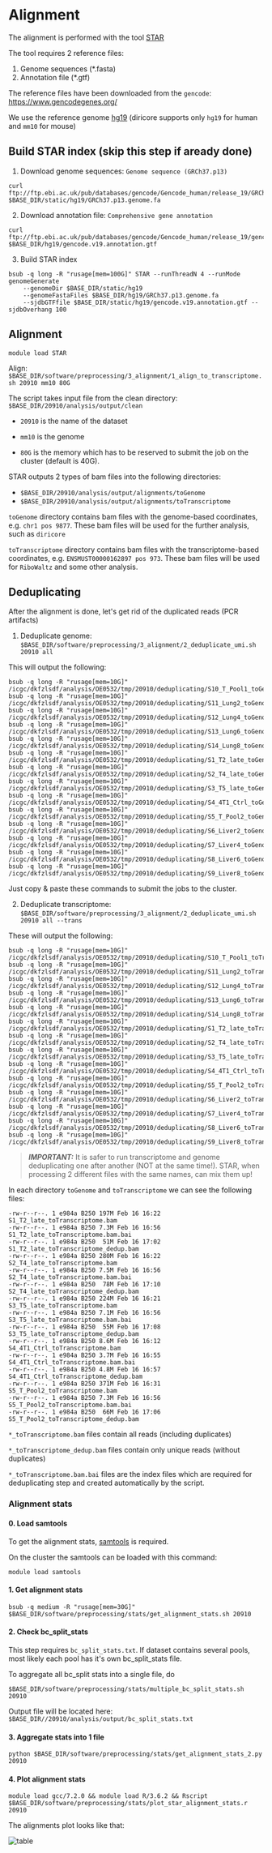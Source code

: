 # Alignment

The alignment is performed with the tool [STAR](https://github.com/alexdobin/STAR)

The tool requires 2 reference files: 
1. Genome sequences (*.fasta)
2. Annotation file (*.gtf)

The reference files have been downloaded from the `gencode`: https://www.gencodegenes.org/

We use the reference genome [hg19](https://www.gencodegenes.org/human/release_19.html) (diricore supports only `hg19` for human and `mm10` for mouse)

## Build STAR index (skip this step if aready done)

1. Download genome sequences: `Genome sequence (GRCh37.p13)`
```
curl ftp://ftp.ebi.ac.uk/pub/databases/gencode/Gencode_human/release_19/GRCh37.p13.genome.fa.gz $BASE_DIR/static/hg19/GRCh37.p13.genome.fa
```

2. Download annotation file: `Comprehensive gene annotation` 

```
curl ftp://ftp.ebi.ac.uk/pub/databases/gencode/Gencode_human/release_19/gencode.v19.annotation.gtf.gz $BASE_DIR/hg19/gencode.v19.annotation.gtf
```

3. Build STAR index 

```
bsub -q long -R "rusage[mem=100G]" STAR --runThreadN 4 --runMode genomeGenerate 
    --genomeDir $BASE_DIR/static/hg19 
    --genomeFastaFiles $BASE_DIR/hg19/GRCh37.p13.genome.fa 
    --sjdbGTFfile $BASE_DIR/static/hg19/gencode.v19.annotation.gtf --sjdbOverhang 100
```

## Alignment

`module load STAR`

Align: `$BASE_DIR/software/preprocessing/3_alignment/1_align_to_transcriptome.sh 20910 mm10 80G`

The script takes input file from the clean directory: `$BASE_DIR/20910/analysis/output/clean`

* `20910` is the name of the dataset

* `mm10` is the genome 

* `80G` is the memory which has to be reserved to submit the job on the cluster (default is 40G).

STAR outputs 2 types of bam files into the following directories: 

* `$BASE_DIR/20910/analysis/output/alignments/toGenome`
* `$BASE_DIR/20910/analysis/output/alignments/toTranscriptome`

`toGenome` directory contains bam files with the genome-based coordinates, e.g. `chr1 pos 9877`. These bam files will be used for the further analysis, such as `diricore`

`toTranscriptome` directory contains bam files with the transcriptome-based coordinates, e.g. `ENSMUST00000162897 pos 973`. These bam files will be used for `RiboWaltz` and some other analysis. 

## Deduplicating

After the alignment is done, let's get rid of the duplicated reads (PCR artifacts)

1. Deduplicate genome: `$BASE_DIR/software/preprocessing/3_alignment/2_deduplicate_umi.sh 20910 all`

This will output the following: 

```
bsub -q long -R "rusage[mem=10G]" /icgc/dkfzlsdf/analysis/OE0532/tmp/20910/deduplicating/S10_T_Pool1_toGenome.bam.sh
bsub -q long -R "rusage[mem=10G]" /icgc/dkfzlsdf/analysis/OE0532/tmp/20910/deduplicating/S11_Lung2_toGenome.bam.sh
bsub -q long -R "rusage[mem=10G]" /icgc/dkfzlsdf/analysis/OE0532/tmp/20910/deduplicating/S12_Lung4_toGenome.bam.sh
bsub -q long -R "rusage[mem=10G]" /icgc/dkfzlsdf/analysis/OE0532/tmp/20910/deduplicating/S13_Lung6_toGenome.bam.sh
bsub -q long -R "rusage[mem=10G]" /icgc/dkfzlsdf/analysis/OE0532/tmp/20910/deduplicating/S14_Lung8_toGenome.bam.sh
bsub -q long -R "rusage[mem=10G]" /icgc/dkfzlsdf/analysis/OE0532/tmp/20910/deduplicating/S1_T2_late_toGenome.bam.sh
bsub -q long -R "rusage[mem=10G]" /icgc/dkfzlsdf/analysis/OE0532/tmp/20910/deduplicating/S2_T4_late_toGenome.bam.sh
bsub -q long -R "rusage[mem=10G]" /icgc/dkfzlsdf/analysis/OE0532/tmp/20910/deduplicating/S3_T5_late_toGenome.bam.sh
bsub -q long -R "rusage[mem=10G]" /icgc/dkfzlsdf/analysis/OE0532/tmp/20910/deduplicating/S4_4T1_Ctrl_toGenome.bam.sh
bsub -q long -R "rusage[mem=10G]" /icgc/dkfzlsdf/analysis/OE0532/tmp/20910/deduplicating/S5_T_Pool2_toGenome.bam.sh
bsub -q long -R "rusage[mem=10G]" /icgc/dkfzlsdf/analysis/OE0532/tmp/20910/deduplicating/S6_Liver2_toGenome.bam.sh
bsub -q long -R "rusage[mem=10G]" /icgc/dkfzlsdf/analysis/OE0532/tmp/20910/deduplicating/S7_Liver4_toGenome.bam.sh
bsub -q long -R "rusage[mem=10G]" /icgc/dkfzlsdf/analysis/OE0532/tmp/20910/deduplicating/S8_Liver6_toGenome.bam.sh
bsub -q long -R "rusage[mem=10G]" /icgc/dkfzlsdf/analysis/OE0532/tmp/20910/deduplicating/S9_Liver8_toGenome.bam.sh
```

Just copy & paste these commands to submit the jobs to the cluster.

2. Deduplicate transcriptome: `$BASE_DIR/software/preprocessing/3_alignment/2_deduplicate_umi.sh 20910 all --trans`

These will output the following: 

```
bsub -q long -R "rusage[mem=10G]" /icgc/dkfzlsdf/analysis/OE0532/tmp/20910/deduplicating/S10_T_Pool1_toTranscriptome.bam.sh
bsub -q long -R "rusage[mem=10G]" /icgc/dkfzlsdf/analysis/OE0532/tmp/20910/deduplicating/S11_Lung2_toTranscriptome.bam.sh
bsub -q long -R "rusage[mem=10G]" /icgc/dkfzlsdf/analysis/OE0532/tmp/20910/deduplicating/S12_Lung4_toTranscriptome.bam.sh
bsub -q long -R "rusage[mem=10G]" /icgc/dkfzlsdf/analysis/OE0532/tmp/20910/deduplicating/S13_Lung6_toTranscriptome.bam.sh
bsub -q long -R "rusage[mem=10G]" /icgc/dkfzlsdf/analysis/OE0532/tmp/20910/deduplicating/S14_Lung8_toTranscriptome.bam.sh
bsub -q long -R "rusage[mem=10G]" /icgc/dkfzlsdf/analysis/OE0532/tmp/20910/deduplicating/S1_T2_late_toTranscriptome.bam.sh
bsub -q long -R "rusage[mem=10G]" /icgc/dkfzlsdf/analysis/OE0532/tmp/20910/deduplicating/S2_T4_late_toTranscriptome.bam.sh
bsub -q long -R "rusage[mem=10G]" /icgc/dkfzlsdf/analysis/OE0532/tmp/20910/deduplicating/S3_T5_late_toTranscriptome.bam.sh
bsub -q long -R "rusage[mem=10G]" /icgc/dkfzlsdf/analysis/OE0532/tmp/20910/deduplicating/S4_4T1_Ctrl_toTranscriptome.bam.sh
bsub -q long -R "rusage[mem=10G]" /icgc/dkfzlsdf/analysis/OE0532/tmp/20910/deduplicating/S5_T_Pool2_toTranscriptome.bam.sh
bsub -q long -R "rusage[mem=10G]" /icgc/dkfzlsdf/analysis/OE0532/tmp/20910/deduplicating/S6_Liver2_toTranscriptome.bam.sh
bsub -q long -R "rusage[mem=10G]" /icgc/dkfzlsdf/analysis/OE0532/tmp/20910/deduplicating/S7_Liver4_toTranscriptome.bam.sh
bsub -q long -R "rusage[mem=10G]" /icgc/dkfzlsdf/analysis/OE0532/tmp/20910/deduplicating/S8_Liver6_toTranscriptome.bam.sh
bsub -q long -R "rusage[mem=10G]" /icgc/dkfzlsdf/analysis/OE0532/tmp/20910/deduplicating/S9_Liver8_toTranscriptome.bam.sh
```

> **_IMPORTANT:_** It is safer to run transcriptome and genome deduplicating one after another (NOT at the same time!). STAR, when processing 2 different files with the same names, can mix them up! 

In each directory `toGenome` and `toTranscriptome` we can see the following files: 

```
-rw-r--r--. 1 e984a B250 197M Feb 16 16:22 S1_T2_late_toTranscriptome.bam
-rw-r--r--. 1 e984a B250 7.3M Feb 16 16:56 S1_T2_late_toTranscriptome.bam.bai
-rw-r--r--. 1 e984a B250  51M Feb 16 17:02 S1_T2_late_toTranscriptome_dedup.bam
-rw-r--r--. 1 e984a B250 280M Feb 16 16:22 S2_T4_late_toTranscriptome.bam
-rw-r--r--. 1 e984a B250 7.5M Feb 16 16:56 S2_T4_late_toTranscriptome.bam.bai
-rw-r--r--. 1 e984a B250  78M Feb 16 17:10 S2_T4_late_toTranscriptome_dedup.bam
-rw-r--r--. 1 e984a B250 224M Feb 16 16:21 S3_T5_late_toTranscriptome.bam
-rw-r--r--. 1 e984a B250 7.1M Feb 16 16:56 S3_T5_late_toTranscriptome.bam.bai
-rw-r--r--. 1 e984a B250  55M Feb 16 17:08 S3_T5_late_toTranscriptome_dedup.bam
-rw-r--r--. 1 e984a B250 8.6M Feb 16 16:12 S4_4T1_Ctrl_toTranscriptome.bam
-rw-r--r--. 1 e984a B250 3.7M Feb 16 16:55 S4_4T1_Ctrl_toTranscriptome.bam.bai
-rw-r--r--. 1 e984a B250 4.8M Feb 16 16:57 S4_4T1_Ctrl_toTranscriptome_dedup.bam
-rw-r--r--. 1 e984a B250 371M Feb 16 16:31 S5_T_Pool2_toTranscriptome.bam
-rw-r--r--. 1 e984a B250 7.3M Feb 16 16:56 S5_T_Pool2_toTranscriptome.bam.bai
-rw-r--r--. 1 e984a B250  66M Feb 16 17:06 S5_T_Pool2_toTranscriptome_dedup.bam
```

`*_toTranscriptome.bam` files contain all reads (including duplicates)

`*_toTranscriptome_dedup.bam` files contain only unique reads (without duplicates)

`*_toTranscriptome.bam.bai` files are the index files which are required for deduplicating step and created automatically by the script. 


### Alignment stats

#### 0. Load samtools

To get the alignment stats, [samtools](http://quinlanlab.org/tutorials/samtools/samtools.html) is required. 

On the cluster the samtools can be loaded with this command: 

```
module load samtools
```

#### 1. Get alignment stats 

```
bsub -q medium -R "rusage[mem=30G]" $BASE_DIR/software/preprocessing/stats/get_alignment_stats.sh 20910
```

#### 2. Check bc_split_stats

This step requires `bc_split_stats.txt`. If dataset contains several pools, most likely each pool has it's own bc_split_stats file.

To aggregate all bc_split stats into a single file, do 

```
$BASE_DIR/software/preprocessing/stats/multiple_bc_split_stats.sh 20910
```

Output file will be located here: `$BASE_DIR//20910/analysis/output/bc_split_stats.txt`


#### 3. Aggregate stats into 1 file 

```
python $BASE_DIR/software/preprocessing/stats/get_alignment_stats_2.py 20910
```

#### 4. Plot alignment stats

```
module load gcc/7.2.0 && module load R/3.6.2 && Rscript $BASE_DIR/software/preprocessing/stats/plot_star_alignment_stats.r 20910
```

The alignments plot looks like that: 

![table](/pics/alignment_stats.png)
